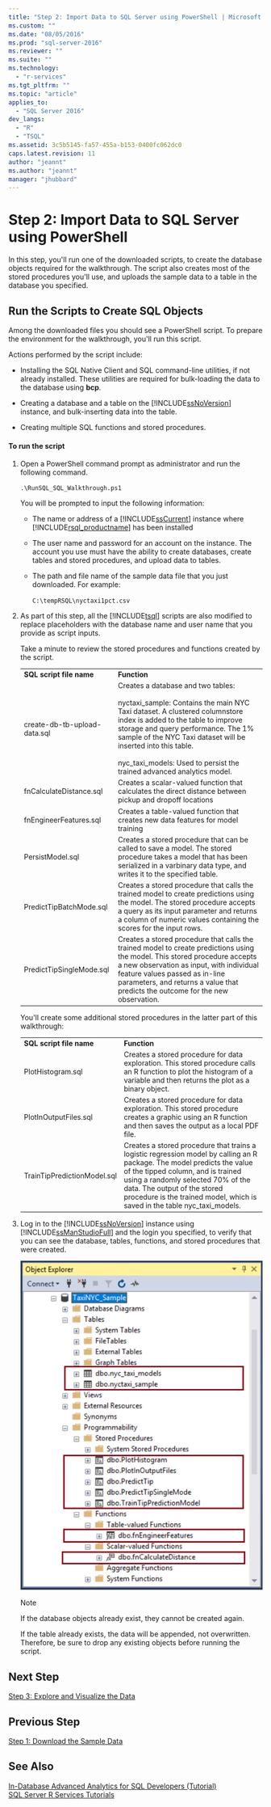 ```yaml
---
title: "Step 2: Import Data to SQL Server using PowerShell | Microsoft Docs"
ms.custom: ""
ms.date: "08/05/2016"
ms.prod: "sql-server-2016"
ms.reviewer: ""
ms.suite: ""
ms.technology: 
  - "r-services"
ms.tgt_pltfrm: ""
ms.topic: "article"
applies_to: 
  - "SQL Server 2016"
dev_langs: 
  - "R"
  - "TSQL"
ms.assetid: 3c5b5145-fa57-455a-b153-0400fc062dc0
caps.latest.revision: 11
author: "jeannt"
ms.author: "jeannt"
manager: "jhubbard"
---
```

# Step 2: Import Data to SQL Server using PowerShell
In this step, you'll run one of the downloaded scripts, to create the database objects required for the walkthrough. The script also creates most of the stored procedures you'll use, and uploads the sample data to a table in the database you specified.  
  
## Run the Scripts to Create SQL Objects  
Among the downloaded files you should see a PowerShell script. To prepare the environment for the walkthrough, you'll run this script.  
  
Actions performed by the script include:  
  
-   Installing the SQL Native Client and SQL command-line utilities, if not already installed. These utilities are required for bulk-loading the data to the database using **bcp**.  
  
-   Creating a database and a table on the [!INCLUDE[ssNoVersion](../../includes/ssnoversion-md.md)] instance, and bulk-inserting data into the table.  
  
-   Creating multiple SQL functions and stored procedures.  
  
#### To run the script  
1.  Open a PowerShell command prompt as administrator and run the following command.  
  
    ```  
    .\RunSQL_SQL_Walkthrough.ps1  
    ```  
  
    You will be prompted to input the following information:  
  
    -   The name or address of a [!INCLUDE[ssCurrent](../../includes/sscurrent-md.md)] instance where [!INCLUDE[rsql_productname](../../includes/rsql-productname-md.md)] has been installed  
  
    -   The user name and password for an account on the instance. The account you use must have the ability to create databases, create tables and stored procedures, and upload data to tables.  
  
    -   The path and file name of the sample data file that you just downloaded. For example:  
  
        `C:\tempRSQL\nyctaxi1pct.csv`  
  
2.  As part of this step, all the [!INCLUDE[tsql](../../includes/tsql-md.md)] scripts are also modified to replace placeholders with the database name and user name that you provide as script inputs.  
  
    Take a minute to review the stored procedures and functions created by the script.  
  
    |||  
    |-|-|  
    |**SQL script file name**|**Function**|  
    |create-db-tb-upload-data.sql|Creates a database and two tables:<br /><br />nyctaxi_sample: Contains the main NYC Taxi dataset. A clustered columnstore index is added to the table to improve storage and query performance. The 1% sample of the NYC Taxi dataset will be inserted into this table.<br /><br />nyc_taxi_models: Used to persist the trained advanced analytics model.|  
    |fnCalculateDistance.sql|Creates a scalar-valued function that calculates the direct distance between pickup and dropoff locations|  
    |fnEngineerFeatures.sql|Creates a table-valued function that creates new data features for model training|  
    |PersistModel.sql|Creates a stored procedure that can be called to save a model. The stored procedure takes a model that has been serialized in a varbinary data type, and writes it to the specified table.|  
    |PredictTipBatchMode.sql|Creates a stored procedure that calls the trained model to create predictions using the model. The stored procedure accepts a query as its input parameter and returns a column of numeric values containing the scores for the input rows.|  
    |PredictTipSingleMode.sql|Creates a stored procedure that calls the trained model to create predictions using the model. This stored procedure accepts a new observation as input, with individual feature values passed as in-line parameters, and returns a value that predicts the outcome for the new observation.|  
  
    You'll create some additional stored procedures in the latter part of this walkthrough:  
  
    |||  
    |-|-|  
    |**SQL script file name**|**Function**|  
    |PlotHistogram.sql|Creates a stored procedure for data exploration. This stored procedure calls an R function to plot the histogram of a variable and then returns the plot as a binary object.|  
    |PlotInOutputFiles.sql|Creates a stored procedure for data exploration. This stored procedure creates a graphic using an R function and then saves the output as a local PDF file.|  
    |TrainTipPredictionModel.sql|Creates a stored procedure that trains a logistic regression model by calling an R package. The model predicts the value of the  tipped column, and is trained using a randomly selected 70% of the data. The output of the stored procedure is the trained model, which is saved in the table nyc_taxi_models.|  
  
3.  Log in to the [!INCLUDE[ssNoVersion](../../includes/ssnoversion-md.md)] instance using [!INCLUDE[ssManStudioFull](../../includes/ssmanstudiofull-md.md)] and the login you specified, to verify that you can see the database, tables, functions, and stored procedures that were created.  
  
    ![rsql_devtut_BrowseTables](media/rsql-devtut-browsetables.PNG "rsql_devtut_BrowseTables")  
  
    > [!NOTE]  
    > If the database objects already exist, they cannot be created again.  
    >   
    > If the table already exists, the data will be appended, not overwritten. Therefore, be sure to drop any existing objects before running the script.  
  
## Next Step  
[Step 3: Explore and Visualize the Data](../tutorials/sqldev-explore-and-visualize-the-data.md)  
  
## Previous Step  
[Step 1: Download the Sample Data](../tutorials/sqldev-download-the-sample-data.md)  
  
## See Also  
[In-Database Advanced Analytics for SQL Developers &#40;Tutorial&#41;](../tutorials/sqldev-in-database-advanced-analytics-for-sql-developers.md)  
[SQL Server R Services Tutorials](../tutorials/machine-learning-services-tutorials.md)  
  
  
  

